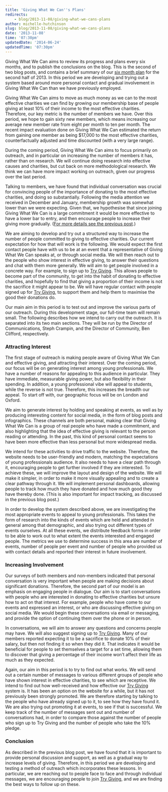 ```yaml
---
title: 'Giving What We Can''s Plans'
redirects:
    - blog/2013-11-08/giving-what-we-cans-plans
author: michelle-hutchinson
slug: blog/2013-11-08/giving-what-we-cans-plans
date: '2013-11-08'
time: '07:30pm'
updatedDate: '2014-06-24'
updatedTime: '07:30pm'
---
```

Giving What We Can aims to review its progress and plans every six months, and to publish the conclusions on the blog. This is the second of two blog posts, and contains a brief summary of our [six month plan](/files/6month_gwwc_plan_2013.pdf) for the second half of 2013\. In this period we are developing and trying out a system based around more personal contact and gradual involvement in Giving What We Can than we have previously employed.

Giving What We Can aims to move as much money as we can to the most effective charities we can find by growing our membership base of people giving at least 10% of their income to the most effective charities. Therefore, our key metric is the number of members we have. Over this period, we hope to gain sixty new members, which means increasing our average new member rate from eight per month to ten per month. The recent impact evaluation done on Giving What We Can estimated the return from gaining one member as being $17,000 to the most effective charities, counterfactually adjusted and time discounted (with a very large range).

During the coming period, Giving What We Can aims to focus primarily on outreach, and in particular on increasing the number of members it has, rather than on research. We will continue doing research into effective causes and charities, but cut back on more methodological research. We think we can have more impact working on outreach, given our progress over the last period.

Talking to members, we have found that individual conversation was crucial for convincing people of the importance of donating to the most effective charities, and doing so substantially. Following the media attention we received in December and January, membership growth was somewhat lower than we were expecting. Given that, we hypothesise that since joining Giving What We Can is a large commitment it would be more effective to have a lower bar to entry, and then encourage people to increase their giving more gradually. ([For more details see the previous post](http://www.givingwhatwecan.org/blog/2013-10-24/six-month-retrospective-progress-review).)

We are aiming to develop and try out a structured way to increase the number of people committed to giving to effective charities. Our current expectation for how that will work is the following. We would expect the first contact people have with us to be at an event that a representative of Giving What We Can speaks at, or through social media. We will then reach out to the people who show interest in effective giving, to answer their questions and chat with them more generally. We will aim to get people involved in a concrete way. For example, to sign up to [Try Giving](http://www.givingwhatwecan.org/try-giving). This allows people to become part of the community, to get into the habit of donating to effective charities, and hopefully to find that giving a proportion of their income is not the sacrifice it might appear to be. We will have regular contact with people signed up for [Try Giving](http://www.givingwhatwecan.org/try-giving), to support them and help them to maximise the good their donations do.

Our main aim in this period is to test out and improve the various parts of our outreach. During this development stage, our full-time team will remain small. The following describes how we intend to carry out the outreach. It is separated into its two main sections. They will be run by the Director of Communications, Steph Crampin, and the Director of Community, Ben Clifford, respectively.

### Attracting Interest

The first stage of outreach is making people aware of Giving What We Can and effective giving, and attracting their interest. Over the coming period, our focus will be on generating interest among young professionals. We have a number of reasons for appealing to this audience in particular. They have immediate, measurable giving power, but also flexibility in their spending. In addition, a young professional vibe will appeal to students, while the reverse is not true. Therefore, this increases the breadth our appeal. To start off with, our geographic focus will be on London and Oxford.

We aim to generate interest by holding and speaking at events, as well as by producing interesting content for social media, in the form of blog posts and infographics. These channels are both personal, making clear that Giving What We Can is a group of real people who have made a commitment, and also highlighting that the idea of effective giving is relevant to the person reading or attending. In the past, this kind of personal contact seems to have been more effective than less personal but more widespread media.

We intend for these activities to drive traffic to the website. Therefore, the website needs to be user-friendly and modern, matching the expectations of young professionals audience. It also needs to have a clear path through it, encouraging people to get further involved if they are interested. To achieve these, we will improve the layout and design of the website. We will make it simpler, in order to make it more visually appealing and to create a clear pathway through it. We will implement personal dashboards, allowing people to track how much they have donated and how much good they have thereby done. (This is also important for impact tracking, as discussed in the previous blog post.)

In order to develop the system described above, we are investigating the most appropriate events to appeal to young professionals. This takes the form of research into the kinds of events which are held and attended in general among that demographic, and also trying out different types of events ourselves. At all these events, we distribute feedback forms in order to be able to work out to what extent the events interested and engaged people. The metrics we use to determine success in this area are number of events, number of people per event and number of people who provided us with contact details and reported their interest in future involvement.

### Increasing Involvement

Our surveys of both members and non-members indicated that personal conversation is very important when people are making decisions about significant donations. Therefore, the second part of our model is an emphasis on engaging people in dialogue. Our aim is to start conversations with people who are interested in donating to effective charities but unsure how to act on that interest. For example, people who have come to our events and expressed an interest, or who are discussing effective giving on social media. We would begin these conversations via email or messaging, and provide the option of continuing them over the phone or in person.

In conversations, we will aim to answer any questions and concerns people may have. We will also suggest signing up to [Try Giving](http://www.givingwhatwecan.org/try-giving). Many of our members reported expecting it to be a sacrifice to donate 10% of their salary, but then not finding it so when they did it. That indicates it would be beneficial for people to set themselves a target for a set time, allowing them to discover that giving a percentage of their income won’t affect their life as much as they expected.

Again, our aim in this period is to try to find out what works. We will send out a certain number of messages to various different groups of people who have shown interest in effective charities, to see which are receptive. We intend to find out how well-received and how effective our [Try Giving](http://www.givingwhatwecan.org/try-giving) system is. It has been an option on the website for a while, but it has not previously been strongly promoted. We are therefore starting by talking to the people who have already signed up to it, to see how they have found it. We are also trying out promoting it at events, to see if that is successful. We keep track of the number of messages sent out and number of conversations had, in order to compare those against the number of people who sign up to Try Giving and the number of people who take the 10% pledge.

### Conclusion

As described in the previous blog post, we have found that it is important to provide personal discussion and support, as well as a gradual way to increase levels of giving. Therefore, in this period we are developing and testing a method of outreach which incorporates these lessons. In particular, we are reaching out to people face to face and through individual messages, we are encouraging people to join [Try Giving](http://www.givingwhatwecan.org/try-giving), and we are finding the best ways to follow up on these.
